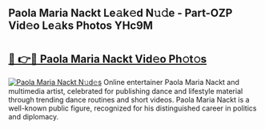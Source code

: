 ## Paola Maria Nackt Le𝚊k𝚎d N𝚞𝚍e - Part-OZP Vid𝚎o Le𝚊ks Photos YHc9M

# <h2><a href="http://fb5h7b.evod.top/?m=Paola+Maria+Nackt">🔗 👉🔴 Paola Maria Nackt Vid𝚎o Ph𝚘t𝚘s</a></h2>

[![Paola Maria Nackt N𝚞d𝚎s](https://i.imgur.com/8V9OHl7.gif)](http://fb5h7b.evod.top/?m=Paola+Maria+Nackt)
Online entertainer Paola Maria Nackt and multimedia artist, celebrated for publishing dance and lifestyle material through trending dance routines and short videos. Paola Maria Nackt is a well-known public figure, recognized for his distinguished career in politics and diplomacy. 
